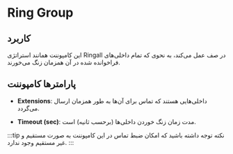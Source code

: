 

# Ring Group

## کاربرد

این کامپوننت همانند استراتژی Ringall در صف عمل می‌‌کند، به نحوی که تمام داخلی‌‌های فراخوانده شده در آن همزمان زنگ می‌خورند.

## پارامترها کامپوننت

- **Extensions**: داخلی‌هایی هستند که تماس برای آن‌‌ها به طور همزمان ارسال می‌گردد.

- **Timeout (sec)**: مدت زمان زنگ خوردن داخلی‌‌ها (برحسب ثانیه) است.

:::tip نکته
توجه داشته باشید که امکان ضبط تماس در این کامپوننت به صورت مستقیم و غیر مستقیم وجود ندارد.
:::